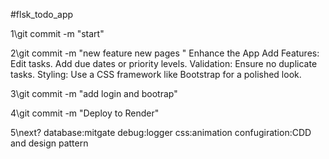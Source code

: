 #flsk_todo_app



1\git commit -m "start"

2\git commit -m "new feature new pages "
Enhance the App
Add Features:
Edit tasks.
Add due dates or priority levels.
Validation:
Ensure no duplicate tasks.
Styling:
Use a CSS framework like Bootstrap for a polished look.

3\git commit -m "add login and bootrap"

4\git commit -m "Deploy to Render"

5\next?
database:mitgate
debug:logger
css:animation
confugiration:CDD and design pattern

